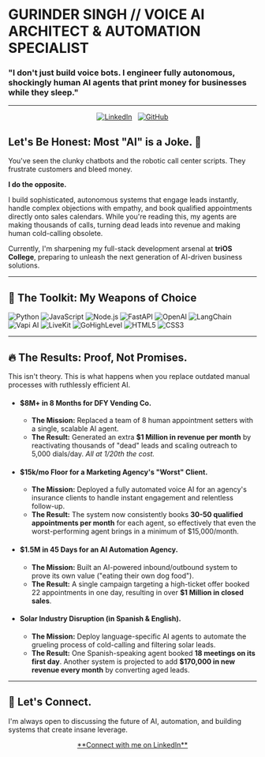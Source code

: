 # GURINDER SINGH // VOICE AI ARCHITECT & AUTOMATION SPECIALIST

### "I don't just build voice bots. I engineer fully autonomous, shockingly human AI agents that **print money** for businesses while they sleep."

---

<p align="center">
  <a href="https://www.linkedin.com/in/gurinder-saini/" target="_blank"><img src="https://img.shields.io/badge/LinkedIn-0077B5?style=for-the-badge&logo=linkedin&logoColor=white" alt="LinkedIn"/></a>
    
  <a href="https://github.com/gurinder-saini" target="_blank"><img src="https://img.shields.io/badge/GitHub-100000?style=for-the-badge&logo=github&logoColor=white" alt="GitHub"/></a>
</p>

## **Let's Be Honest: Most "AI" is a Joke.** 🤖

You've seen the clunky chatbots and the robotic call center scripts. They frustrate customers and bleed money.

**I do the opposite.**

I build sophisticated, autonomous systems that engage leads instantly, handle complex objections with empathy, and book qualified appointments directly onto sales calendars. While you're reading this, my agents are making thousands of calls, turning dead leads into revenue and making human cold-calling obsolete.

Currently, I'm sharpening my full-stack development arsenal at **triOS College**, preparing to unleash the next generation of AI-driven business solutions.

---

## 🚀 **The Toolkit: My Weapons of Choice**

<p align="left">
  <img src="https://img.shields.io/badge/Python-3776AB?style=for-the-badge&logo=python&logoColor=white" alt="Python"/>
  <img src="https://img.shields.io/badge/JavaScript-F7DF1E?style=for-the-badge&logo=javascript&logoColor=black" alt="JavaScript"/>
  <img src="https://img.shields.io/badge/Node.js-339933?style=for-the-badge&logo=nodedotjs&logoColor=white" alt="Node.js"/>
  <img src="https://img.shields.io/badge/FastAPI-009688?style=for-the-badge&logo=fastapi&logoColor=white" alt="FastAPI"/>
  <img src="https://img.shields.io/badge/OpenAI-412991?style=for-the-badge&logo=openai&logoColor=white" alt="OpenAI"/>
  <img src="https://img.shields.io/badge/LangChain-333333?style=for-the-badge" alt="LangChain"/>
  <img src="https://img.shields.io/badge/Vapi_AI-6A0DAD?style=for-the-badge" alt="Vapi AI"/>
  <img src="https://img.shields.io/badge/LiveKit-FF6600?style=for-the-badge" alt="LiveKit"/>
  <img src="https://img.shields.io/badge/GoHighLevel-333333?style=for-the-badge" alt="GoHighLevel"/>
  <img src="https://img.shields.io/badge/HTML5-E34F26?style=for-the-badge&logo=html5&logoColor=white" alt="HTML5"/>
  <img src="https://img.shields.io/badge/CSS3-1572B6?style=for-the-badge&logo=css3&logoColor=white" alt="CSS3"/>
</p>

---

## 🔥 **The Results: Proof, Not Promises.**

This isn't theory. This is what happens when you replace outdated manual processes with ruthlessly efficient AI.

*   #### **$8M+ in 8 Months for DFY Vending Co.**
    *   **The Mission:** Replaced a team of 8 human appointment setters with a single, scalable AI agent.
    *   **The Result:** Generated an extra **$1 Million in revenue per month** by reactivating thousands of "dead" leads and scaling outreach to 5,000 dials/day. *All at 1/20th the cost.*

*   #### **$15k/mo Floor for a Marketing Agency's "Worst" Client.**
    *   **The Mission:** Deployed a fully automated voice AI for an agency's insurance clients to handle instant engagement and relentless follow-up.
    *   **The Result:** The system now consistently books **30-50 qualified appointments per month** for each agent, so effectively that even the worst-performing agent brings in a minimum of $15,000/month.

*   #### **$1.5M in 45 Days for an AI Automation Agency.**
    *   **The Mission:** Built an AI-powered inbound/outbound system to prove its own value ("eating their own dog food").
    *   **The Result:** A single campaign targeting a high-ticket offer booked 22 appointments in one day, resulting in over **$1 Million in closed sales**.

*   #### **Solar Industry Disruption (in Spanish & English).**
    *   **The Mission:** Deploy language-specific AI agents to automate the grueling process of cold-calling and filtering solar leads.
    *   **The Result:** One Spanish-speaking agent booked **18 meetings on its first day**. Another system is projected to add **$170,000 in new revenue every month** by converting aged leads.

---

## 💬 **Let's Connect.**

I'm always open to discussing the future of AI, automation, and building systems that create insane leverage.

<p align="center">
  <a href="https://www.linkedin.com/in/gurinder-saini/" target="_blank">**Connect with me on LinkedIn**</a>
</p>
